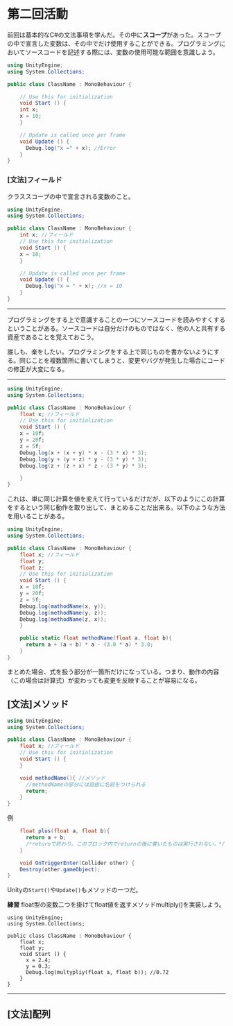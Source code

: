 # 第二回活動
前回は基本的なC#の文法事項を学んだ。その中に**スコープ**があった。スコープの中で宣言した変数は、その中でだけ使用することができる。プログラミングにおいてソースコードを記述する際には、変数の使用可能な範囲を意識しよう。

~~~csharp
using UnityEngine;
using System.Collections;

public class ClassName : MonoBehaviour {

    // Use this for initialization
    void Start () {
    int x;
    x = 10;
    }

    // Update is called once per frame
    void Update () {
      Debug.log("x =" + x); //Error
    }
}
~~~

### [文法]フィールド
クラススコープの中で宣言される変数のこと。

~~~csharp
using UnityEngine;
using System.Collections;

public class ClassName : MonoBehaviour {
    int x; //フィールド
    // Use this for initialization
    void Start () {
    x = 10;
    }

    // Update is called once per frame
    void Update () {
      Debug.log("x = " + x); //x = 10
    }
}
~~~
---
プログラミングをする上で意識することの一つにソースコードを読みやすくするということがある。ソースコードは自分だけのものではなく、他の人と共有する資産であることを覚えておこう。

誰しも、楽をしたい。プログラミングをする上で同じものを書かないようにする。同じことを複数箇所に書いてしまうと、変更やバグが発生した場合にコードの修正が大変になる。

---
~~~csharp
using UnityEngine;
using System.Collections;

public class ClassName : MonoBehaviour {
    float x; //フィールド
    // Use this for initialization
    void Start () {
    x = 10f;
    y = 20f;
    z = 5f;
    Debug.log(x + (x + y) * x - (3 * x) * 3);
    Debug.log(y + (y + z) * y - (3 * y) * 3);
    Debug.log(z + (z + x) * z - (3 * y) * 3);

    }
}
~~~
これは、単に同じ計算を値を変えて行っているだけだが、以下のようにこの計算をするという同じ動作を取り出して、まとめることだ出来る。以下のような方法を用いることがある。
~~~csharp
using UnityEngine;
using System.Collections;

public class ClassName : MonoBehaviour {
    float x; //フィールド
    float y;
    float z;
    // Use this for initialization
    void Start () {
    x = 10f;
    y = 20f;
    z = 5f;
    Debug.log(mathodName(x, y));
    Debug.log(methodName(y, z));
    Debug.log(methodName(z, x));
    }

    public static float methodName(float a, float b){
      return a + (a + b) * a - (3.0 * a) * 3.0;
    }
}

~~~
まとめた場合、式を扱う部分が一箇所だけになっている。つまり、動作の内容（この場合は計算式）が変わっても変更を反映することが容易になる。

## [文法]メソッド

~~~csharp
using UnityEngine;
using System.Collections;

public class ClassName : MonoBehaviour {
    float x; //フィールド
    // Use this for initialization
    void Start () {
    }

    void methodName(){ //メソッド
      //methodNameの部分には自由に名前をつけられる
      return;
    }
}
~~~
例
~~~csharp
    float plus(float a, float b){
      return a + b;
      /*returnで終わり。このブロック内でreturnの後に書いたものは実行されない。*/
    }
~~~
~~~csharp
    void OnTriggerEnter(Collider other) {
    Destroy(other.gameObject);
}
~~~
Unityの`Start()`や`Update()`もメソッドの一つだ。

**練習**
float型の変数二つを掛けてfloat値を返すメソッドmultiply()を実装しよう。

~~~csharpharp
using UnityEngine;
using System.Collections;

public class ClassName : MonoBehaviour {
    float x;
    float y;
    void Start () {
      x = 2.4;
      y = 0.3;
      Debug.log(multypliy(float a, float b)); //0.72
    }
}
~~~

---
## [文法]配列
